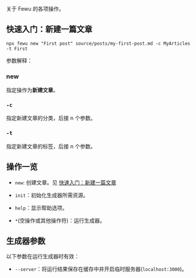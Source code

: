 关于 Fewu 的各项操作。
<!--more-->

## 快速入门：新建一篇文章

```shell
npx fewu new "First post" source/posts/my-first-post.md -c MyArticles -t First
```

参数解释：

### new

指定操作为**新建文章**。

### `-c`

指定新建文章的分类，后接 n 个参数。

### `-t`

指定新建文章的标签，后接 n 个参数。

## 操作一览

* `new`: 创建文章。见 [快速入门：新建一篇文章](快速入门：新建一篇文章)

* `init`：初始化生成器所需资源。

* `help`：显示帮助选项。

* `*`(空操作或其他操作符)：运行生成器。

## 生成器参数

以下参数在运行生成器时有效：

* `--server`：将运行结果保存在缓存中并开启临时服务器(`localhost:3000`)。
